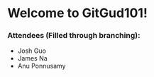 # Welcome to GitGud101!

### Attendees (Filled through branching):
- Josh Guo
- James Na
- Anu Ponnusamy
